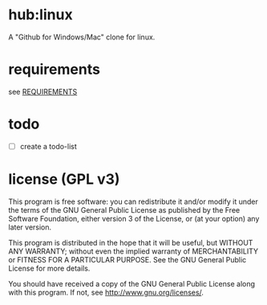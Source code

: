 hub:linux
=========
A "Github for Windows/Mac" clone for linux.

requirements
============
see [REQUIREMENTS](https://github.com/pgolm/hub-for-linux/blob/master/REQUIREMENTS)

todo
====
 - [ ] create a todo-list

license (GPL v3)
================
This program is free software: you can redistribute it and/or modify
it under the terms of the GNU General Public License as published by
the Free Software Foundation, either version 3 of the License, or
(at your option) any later version.

This program is distributed in the hope that it will be useful,
but WITHOUT ANY WARRANTY; without even the implied warranty of
MERCHANTABILITY or FITNESS FOR A PARTICULAR PURPOSE.  See the
GNU General Public License for more details.

You should have received a copy of the GNU General Public License
along with this program.  If not, see <http://www.gnu.org/licenses/>.

